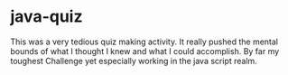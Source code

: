 # java-quiz

This was a very tedious quiz making activity. It really pushed the mental bounds of what I thought I knew and what I could accomplish. By far my toughest Challenge yet especially working in the java script realm.